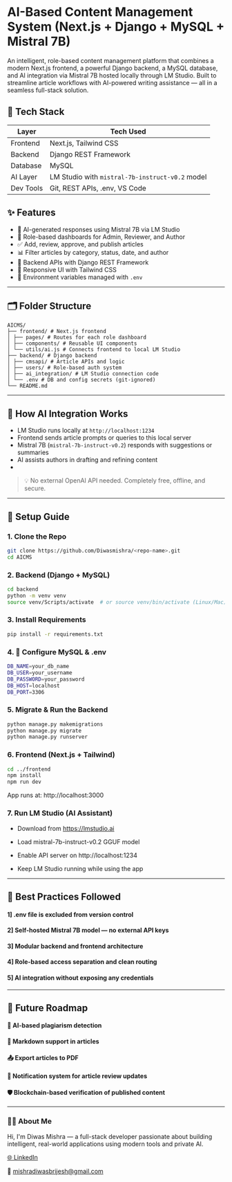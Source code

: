# AI-Based Content Management System (Next.js + Django + MySQL + Mistral 7B)

An intelligent, role-based content management platform that combines a modern Next.js frontend, a powerful Django backend, a MySQL database, and AI integration via Mistral 7B hosted locally through LM Studio. Built to streamline article workflows with AI-powered writing assistance — all in a seamless full-stack solution.

## 🔧 Tech Stack

| Layer      | Tech Used                                        |
|------------|--------------------------------------------------|
| Frontend   | Next.js, Tailwind CSS                            |
| Backend    | Django REST Framework                            |
| Database   | MySQL                                            |
| AI Layer   | LM Studio with `mistral-7b-instruct-v0.2` model  |
| Dev Tools  | Git, REST APIs, .env, VS Code                    |

## ✨ Features

- 🧠 AI-generated responses using Mistral 7B via LM Studio  
- 👥 Role-based dashboards for Admin, Reviewer, and Author  
- ✅ Add, review, approve, and publish articles  
- 📊 Filter articles by category, status, date, and author  
- 🔄 Backend APIs with Django REST Framework  
- 🎨 Responsive UI with Tailwind CSS  
- 🔐 Environment variables managed with `.env`  

---

## 🗂️ Folder Structure

```
AICMS/
├── frontend/ # Next.js frontend
│ ├── pages/ # Routes for each role dashboard
│ ├── components/ # Reusable UI components
│ └── utils/ai.js # Connects frontend to local LM Studio
├── backend/ # Django backend
│ ├── cmsapi/ # Article APIs and logic
│ ├── users/ # Role-based auth system
│ ├── ai_integration/ # LM Studio connection code
│ └── .env # DB and config secrets (git-ignored)
└── README.md
```

---

## 🧠 How AI Integration Works

- LM Studio runs locally at `http://localhost:1234`  
- Frontend sends article prompts or queries to this local server  
- Mistral 7B (`mistral-7b-instruct-v0.2`) responds with suggestions or summaries  
- AI assists authors in drafting and refining content
- 
> 💡 No external OpenAI API needed. Completely free, offline, and secure.

---

## 🧪 Setup Guide

### 1. Clone the Repo

```bash
git clone https://github.com/Diwasmishra/<repo-name>.git
cd AICMS
```

### 2. Backend (Django + MySQL)
```bash
cd backend
python -m venv venv
source venv/Scripts/activate  # or source venv/bin/activate (Linux/Mac)
```
### 3. Install Requirements
```bash
pip install -r requirements.txt
```
### 4. 🔐 Configure MySQL & .env
```bash
DB_NAME=your_db_name
DB_USER=your_username
DB_PASSWORD=your_password
DB_HOST=localhost
DB_PORT=3306
```
### 5. Migrate & Run the Backend
```bash
python manage.py makemigrations
python manage.py migrate
python manage.py runserver
```
### 6. Frontend (Next.js + Tailwind)
```bash
cd ../frontend
npm install
npm run dev
```
App runs at: http://localhost:3000
### 7. Run LM Studio (AI Assistant)

 - Download from https://lmstudio.ai

 - Load mistral-7b-instruct-v0.2 GGUF model

 - Enable API server on http://localhost:1234

 - Keep LM Studio running while using the app

---

## 🧹 Best Practices Followed

#### 1] .env file is excluded from version control

#### 2] Self-hosted Mistral 7B model — no external API keys

#### 3] Modular backend and frontend architecture

#### 4] Role-based access separation and clean routing

#### 5] AI integration without exposing any credentials

---

## 🔮 Future Roadmap

#### 🧠 AI-based plagiarism detection

#### 🧾 Markdown support in articles

#### 📤 Export articles to PDF

#### 📨 Notification system for article review updates

#### 🛡️ Blockchain-based verification of published content

---

### 👨‍💻 About Me

Hi, I'm Diwas Mishra — a full-stack developer passionate about building intelligent, real-world applications using modern tools and private AI.

[🌐 LinkedIn](https://www.linkedin.com/in/diwas-mishra-b2109a2a9)

📧 mishradiwasbrijesh@gmail.com

